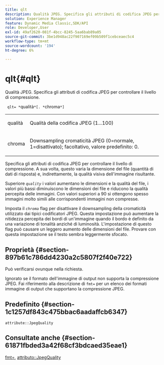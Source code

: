```yaml
---
title: qlt
description: Qualità JPEG. Specifica gli attributi di codifica JPEG per controllare il livello di compressione.
solution: Experience Manager
feature: Dynamic Media Classic,SDK/API
role: Developer,User
exl-id: 49af2620-081f-4bcc-8245-5aa6bab89a05
source-git-commit: 3be1d948ac22f907169ef09b509f1cebceaec5c4
workflow-type: tm+mt
source-wordcount: '194'
ht-degree: 6%

---
```


# qlt{#qlt}

Qualità JPEG. Specifica gli attributi di codifica JPEG per controllare il livello di compressione.

` qlt= *`qualità`*[. *`chroma`*]`

<table id="simpletable_A245B6A3D2374A6A89DE63A5621CFEC0"> 
 <tr class="strow"> 
  <td class="stentry"> <p> <span class="varname"> qualità </span> </p> </td> 
  <td class="stentry"> <p>Qualità della codifica JPEG (1...100) </p> </td> 
 </tr> 
 <tr class="strow"> 
  <td class="stentry"> <p> <span class="varname"> chroma </span> </p> </td> 
  <td class="stentry"> <p>Downsampling cromaticità JPEG (0=normale, 1=disattivato); facoltativo, valore predefinito: 0. </p> </td> 
 </tr> 
</table>

Specifica gli attributi di codifica JPEG per controllare il livello di compressione. A sua volta, questo varia la dimensione del file (quantità di dati di risposta) e, indirettamente, la qualità visiva dell&#39;immagine risultante.

Superiore *`quality`* i valori aumentano le dimensioni e la qualità del file, i valori più bassi diminuiscono le dimensioni dei file e riducono la qualità percepita delle immagini. Con valori superiori a 90 si ottengono spesso immagini molto simili alle corrispondenti immagini non compresse.

Imposta il *`chroma`* flag per disattivare il downsampling della cromaticità utilizzato dai tipici codificatori JPEG. Questa impostazione può aumentare la nitidezza percepita dei bordi di un&#39;immagine quando il bordo è definito da una variazione di tonalità anziché di luminosità. L&#39;impostazione di questo flag può causare un leggero aumento delle dimensioni del file. Provare con questa impostazione se il testo sembra leggermente sfocato.

## Proprietà {#section-897b61c786dd4230a2c5807f2f40e722}

Può verificarsi ovunque nella richiesta.

Ignorato se il formato dell&#39;immagine di output non supporta la compressione JPEG. Fai riferimento alla descrizione di `fmt=` per un elenco dei formati immagine di output che supportano la compressione JPEG.

## Predefinito {#section-1c1257df843c475bbac6aadaffcb6347}

`attribute::JpegQuality`

## Consultate anche {#section-61871fbded3a42f68cf3bdcaed35eae1}

[fmt=](../../../../../ir-api/http-protocol/image-rendering-api-ref/c-ir-http-protocol-ref/c-ir-http-protocol-command-reference/r-ir-fmt.md#reference-4c743f67d56b47c5b774fcc900ff758c), [attributo::JpegQuality](../../../../../ir-api/material-cat/image-rendering-api-ref/c-ir-material-catalog/c-ir-attributes-reference/r-ir-jpegquality.md#reference-d86fc5ad18bb436891efdbe1f98fea50)
